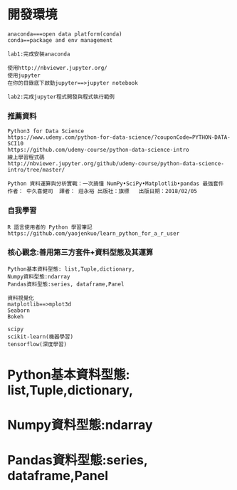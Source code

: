 # 開發環境
```
anaconda===open data platform(conda)
conda==package and env management

lab1:完成安裝anaconda

使用http://nbviewer.jupyter.org/
使用jupyter
在你的目錄底下啟動jupyter==>jupyter notebook

lab2:完成jupyter程式開發與程式執行範例

```

### 推薦資料
```
Python3 for Data Science 
https://www.udemy.com/python-for-data-science/?couponCode=PYTHON-DATA-SCI10
https://github.com/udemy-course/python-data-science-intro
線上學習程式碼
http://nbviewer.jupyter.org/github/udemy-course/python-data-science-intro/tree/master/
```
```
Python 資料運算與分析實戰：一次搞懂 NumPy•SciPy•Matplotlib•pandas 最強套件
作者： 中久喜健司  譯者： 莊永裕 出版社：旗標   出版日期：2018/02/05
```

### 自我學習 
```
R 語言使用者的 Python 學習筆記
https://github.com/yaojenkuo/learn_python_for_a_r_user
```
### 核心觀念:善用第三方套件+資料型態及其運算
```
Python基本資料型態: list,Tuple,dictionary,
Numpy資料型態:ndarray
Pandas資料型態:series, dataframe,Panel

資料視覺化
matplotlib==>mplot3d
Seaborn
Bokeh

scipy
scikit-learn(機器學習)
tensorflow(深度學習)
```
# Python基本資料型態: list,Tuple,dictionary,

# Numpy資料型態:ndarray

# Pandas資料型態:series, dataframe,Panel
